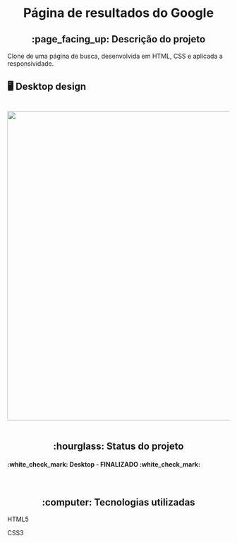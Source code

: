 <h1 align="center">Página de resultados do Google</h1>
<h2 align="center">:page_facing_up: Descrição do projeto</h2>
<p>Clone de uma página de busca, desenvolvida em HTML, CSS e aplicada a responsividade.
<br>

## :desktop_computer: Desktop design
<br>
<div align="center">
<img src="https://user-images.githubusercontent.com/80974593/233714426-ba0e457d-ae23-4a43-b4ba-9108832bc24b.png" width="700">
</div>
<br>

<h2 align="center">:hourglass: Status do projeto </h2>
<h4>:white_check_mark: Desktop - FINALIZADO :white_check_mark: </h4>

<br>
<h2 align="center"> :computer: Tecnologias utilizadas </h2>
<p>HTML5</p>
<p>CSS3</p>
